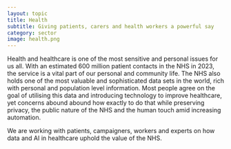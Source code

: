 ```yaml
---
layout: topic
title: Health
subtitle: Giving patients, carers and health workers a powerful say
category: sector
image: health.png
---
```

Health and healthcare is one of the most sensitive and personal issues for us all. With an estimated 600 million patient contacts in the NHS in 2023, the service is a vital part of our personal and community life. The NHS also holds one of the most valuable and sophisticated data sets in the world, rich with personal and population level information. Most people agree on the goal of utilising this data and introducing technology to improve healthcare, yet concerns abound abound how exactly to do that while preserving privacy, the public nature of the NHS and the human touch amid increasing automation.

We are working with patients, campaigners, workers and experts on how data and AI in healthcare uphold the value of the NHS.
